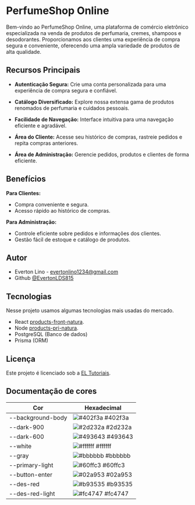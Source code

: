 
# PerfumeShop Online

Bem-vindo ao PerfumeShop Online, uma plataforma de comércio eletrônico especializada na venda de produtos de perfumaria, cremes, shampoos e desodorantes. Proporcionamos aos clientes uma experiência de compra segura e conveniente, oferecendo uma ampla variedade de produtos de alta qualidade.

## Recursos Principais

- **Autenticação Segura:** Crie uma conta personalizada para uma experiência de compra segura e confiável.

- **Catálogo Diversificado:** Explore nossa extensa gama de produtos renomados de perfumaria e cuidados pessoais.

- **Facilidade de Navegação:** Interface intuitiva para uma navegação eficiente e agradável.

- **Área do Cliente:** Acesse seu histórico de compras, rastreie pedidos e repita compras anteriores.

- **Área de Administração:** Gerencie pedidos, produtos e clientes de forma eficiente.

## Benefícios

**Para Clientes:**
- Compra conveniente e segura.
- Acesso rápido ao histórico de compras.

**Para Administração:**
- Controle eficiente sobre pedidos e informações dos clientes.
- Gestão fácil de estoque e catálogo de produtos.

## Autor

- Everton Lino - evertonlino1234@gmail.com
- Github [@EvertonLDS815](https://www.github.com/EvertonLDS815)

## Tecnologias

Nesse projeto usamos algumas tecnologias mais usadas do mercado.


- React [products-front-natura](https://github.com/EvertonLDS815/products-front-natura).
- Node [products-pri-natura](https://github.com/EvertonLDS815/products-pri-natura).
- PostgreSQL (Banco de dados)
- Prisma (ORM)

## Licença

Este projeto é licenciado sob a [EL Tutoriais](https://my-port-el.netlify.app/).

## Documentação de cores

| Cor               | Hexadecimal                                                |
| ----------------- | ---------------------------------------------------------------- |
| --background-body       | ![#402f3a](https://via.placeholder.com/10/402f3a?text=+) #402f3a |
| --dark-900     | ![#2d232a](https://via.placeholder.com/10/2d232a?text=+) #2d232a |
| --dark-600       | ![#493643](https://via.placeholder.com/10/493643?text=+) #493643 |
| --white       | ![#ffffff](https://via.placeholder.com/10/ffffff?text=+) #ffffff |
| --gray       | ![#bbbbbb](https://via.placeholder.com/10/bbbbbb?text=+) #bbbbbb |
| --primary-light       | ![#60ffc3](https://via.placeholder.com/10/60ffc3?text=+) #60ffc3 |
| --button-enter       | ![#02a953](https://via.placeholder.com/10/02a953?text=+) #02a953 |
| --des-red       | ![#b93535](https://via.placeholder.com/10/b93535?text=+) #b93535 |
| --des-red-light       | ![#fc4747](https://via.placeholder.com/10/fc4747?text=+) #fc4747 |
